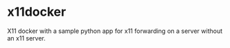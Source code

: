 # x11docker
X11 docker with a sample python app for x11 forwarding on a server without an x11 server. 
